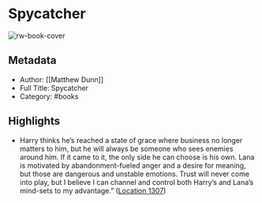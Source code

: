 # Spycatcher

![rw-book-cover](https://m.media-amazon.com/images/I/51vvKZE9xDL._SY160.jpg)

## Metadata
- Author: [[Matthew Dunn]]
- Full Title: Spycatcher
- Category: #books

## Highlights
- Harry thinks he’s reached a state of grace where business no longer matters to him, but he will always be someone who sees enemies around him. If it came to it, the only side he can choose is his own. Lana is motivated by abandonment-fueled anger and a desire for meaning, but those are dangerous and unstable emotions. Trust will never come into play, but I believe I can channel and control both Harry’s and Lana’s mind-sets to my advantage.” ([Location 1307](https://readwise.io/to_kindle?action=open&asin=B004NNUX6G&location=1307))
